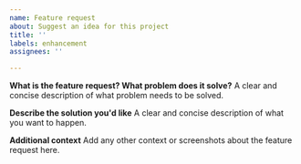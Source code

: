 ```yaml
---
name: Feature request
about: Suggest an idea for this project
title: ''
labels: enhancement
assignees: ''

---
```


**What is the feature request? What problem does it solve?**
A clear and concise description of what problem needs to be solved.

**Describe the solution you'd like**
A clear and concise description of what you want to happen.

**Additional context**
Add any other context or screenshots about the feature request here.
